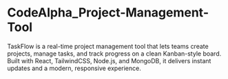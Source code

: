 # CodeAlpha_Project-Management-Tool
TaskFlow is a real-time project management tool that lets teams create projects, manage tasks, and track progress on a clean Kanban-style board. Built with React, TailwindCSS, Node.js, and MongoDB, it delivers instant updates and a modern, responsive experience.
